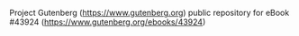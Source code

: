 Project Gutenberg (https://www.gutenberg.org) public repository for eBook #43924 (https://www.gutenberg.org/ebooks/43924)
